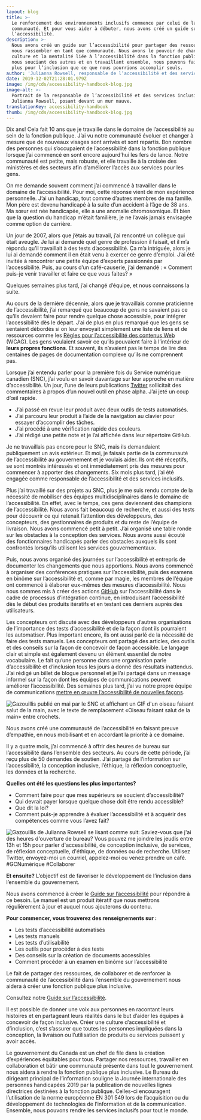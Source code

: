 ```yaml
---
layout: blog
title: >-
  Le renforcement des environnements inclusifs commence par celui de la
  communauté. Et pour vous aider à débuter, nous avons créé un guide sur
  l’accessibilité.
description: >-
  Nous avons créé un guide sur l’accessibilité pour partager des ressources et
  nous rassembler en tant que communauté. Nous avons le pouvoir de changer la
  culture et la mentalité liée à l’accessibilité dans la fonction publique. En
  nous souciant des autres et en travaillant ensemble, nous pouvons faire bien
  plus pour l’inclusion que ce que nous pourrions accomplir seuls.
author: 'Julianna Rowsell, responsable de l’accessibilité et des services inclusifs'
date: 2019-12-02T21:28:01.979Z
image: /img/cds/accessibility-handbook-blog.jpg
image-alt: >-
  Portrait de la responsable de l’accessibilité et des services inclusifs,
  Julianna Rowsell, posant devant un mur mauve.
translationKey: accessibility-handbook
thumb: /img/cds/accessibility-handbook-blog.jpg
---
```

Dix ans! Cela fait 10 ans que je travaille dans le domaine de l’accessibilité au sein de la fonction publique. J’ai vu notre communauté évoluer et changer à mesure que de nouveaux visages sont arrivés et sont repartis. Bon nombre des personnes qui s’occupaient de l’accessibilité dans la fonction publique lorsque j’ai commencé en sont encore aujourd’hui les fers de lance. Notre communauté est petite, mais robuste, et elle travaille à la croisée des ministères et des secteurs afin d’améliorer l’accès aux services pour les gens.

On me demande souvent comment j’ai commencé à travailler dans le domaine de l’accessibilité. Pour moi, cette réponse vient de mon expérience personnelle. J’ai un handicap, tout comme d’autres membres de ma famille. Mon père est devenu handicapé à la suite d’un accident à l’âge de 38 ans. Ma sœur est née handicapée, elle a une anomalie chromosomique. Et bien que la question du handicap m’était familière, je ne l’avais jamais envisagée comme option de carrière. 

Un jour de 2007, alors que j’étais au travail, j’ai rencontré un collègue qui était aveugle. Je lui ai demandé quel genre de profession il faisait, et il m’a répondu qu’il travaillait à des tests d’accessibilité. Ça m’a intriguée, alors je lui ai demandé comment il en était venu à exercer ce genre d’emploi. J’ai été invitée à rencontrer une petite équipe d’experts passionnés par l’accessibilité. Puis, au cours d’un café-causerie, j’ai demandé : « Comment puis-je venir travailler et faire ce que vous faites? »

Quelques semaines plus tard, j’ai changé d’équipe, et nous connaissons la suite. 

Au cours de la dernière décennie, alors que je travaillais comme praticienne de l’accessibilité, j’ai remarqué que beaucoup de gens ne savaient pas ce qu’ils devaient faire pour rendre quelque chose accessible, pour intégrer l’accessibilité dès le départ. J’ai de plus en plus remarqué que les gens se sentaient débordés si on leur envoyait simplement une liste de liens et de ressources comme les [Règles pour l’accessibilité des contenus Web](https://www.w3.org/TR/WCAG20/) (WCAG). Les gens voulaient savoir ce qu’ils pouvaient faire à l’intérieur de **leurs propres fonctions**. Et souvent, ils n’avaient pas le temps de lire des centaines de pages de documentation complexe qu’ils ne comprennent pas.

Lorsque j’ai entendu parler pour la première fois du Service numérique canadien (SNC), j’ai voulu en savoir davantage sur leur approche en matière d’accessibilité. Un jour, l’une de leurs publications [Twitter](https://twitter.com/CDS_GC?lang=en) sollicitait des commentaires à propos d’un nouvel outil en phase alpha. J’ai jeté un coup d’œil rapide.

* J’ai passé en revue leur produit avec deux outils de tests automatisés.
* J’ai parcouru leur produit à l’aide de la navigation au clavier pour essayer d’accomplir des tâches. 
* J’ai procédé à une vérification rapide des couleurs. 
* J’ai rédigé une petite note et je l’ai affichée dans leur répertoire GitHub. 

Je ne travaillais pas encore pour le SNC, mais ils demandaient publiquement un avis extérieur. Et moi, je faisais partie de la communauté de l’accessibilité au gouvernement et je voulais aider. Ils ont été réceptifs, se sont montrés intéressés et ont immédiatement pris des mesures pour commencer à apporter des changements. Six mois plus tard, j’ai été engagée comme responsable de l’accessibilité et des services inclusifs.   

Plus j’ai travaillé sur des projets au SNC, plus je me suis rendu compte de la nécessité de mobiliser des équipes multidisciplinaires dans le domaine de l’accessibilité. En effet, avec le temps, ces gens deviennent des champions de l’accessibilité. Nous avons fait beaucoup de recherche, et aussi des tests pour découvrir ce qui retenait l’attention des développeurs, des concepteurs, des gestionnaires de produits et du reste de l’équipe de livraison. Nous avons commencé petit à petit. J’ai organisé une table ronde sur les obstacles à la conception des services. Nous avons aussi écouté des fonctionnaires handicapés parler des obstacles auxquels ils sont confrontés lorsqu’ils utilisent les services gouvernementaux. 

Puis, nous avons organisé des journées sur l’accessibilité et entrepris de documenter les changements que nous apportions. Nous avons commencé à organiser des conférences pratiques sur l’accessibilité, puis des examens en binôme sur l’accessibilité et, comme par magie, les membres de l’équipe ont commencé à élaborer eux-mêmes des mesures d’accessibilité. Nous nous sommes mis à créer des actions [GitHub](https://github.com/cds-snc) sur l’accessibilité dans le cadre de processus d’intégration continue, en introduisant l’accessibilité dès le début des produits itératifs et en testant ces derniers auprès des utilisateurs. 

Les concepteurs ont discuté avec des développeurs d’autres organisations de l’importance des tests d’accessibilité et de la façon dont ils pourraient les automatiser. Plus important encore, ils ont aussi parlé de la nécessité de faire des tests manuels. Les concepteurs ont partagé des articles, des outils et des conseils sur la façon de concevoir de façon accessible. Le langage clair et simple est également devenu un élément essentiel de notre vocabulaire. Le fait qu’une personne dans une organisation parle d’accessibilité et d’inclusion tous les jours a donné des résultats inattendus. J’ai rédigé un billet de blogue personnel et je l’ai partagé dans un message informel sur la façon dont les équipes de communications peuvent améliorer l’accessibilité. Des semaines plus tard, j’ai vu notre propre équipe de communications [mettre en œuvre l’accessibilité de nouvelles façons](https://mobile.twitter.com/cube_drone/status/1129094022788599808). 

![Gazouillis publié en mai par le SNC et affichant un GIF d'un oiseau faisant salut de la main, avec le texte de remplacement «Oiseau faisant salut de la main» entre crochets.](/img/cds/accessibility-handbook-post1.jpg)

Nous avons créé une communauté de l’accessibilité en faisant preuve d’empathie, en nous mobilisant et en accordant la priorité à ce domaine.  

Il y a quatre mois, j’ai commencé à offrir des heures de bureau sur l’accessibilité dans l’ensemble des secteurs. Au cours de cette période, j’ai reçu plus de 50 demandes de soutien. J’ai partagé de l’information sur l’accessibilité, la conception inclusive, l’éthique, la réflexion conceptuelle, les données et la recherche. 

**Quelles ont été les questions les plus importantes?**

* Comment faire pour que mes supérieurs se soucient d’accessibilité?
* Qui devrait payer lorsque quelque chose doit être rendu accessible?
* Que dit la loi?
* Comment puis-je apprendre à évaluer l’accessibilité et à acquérir des compétences comme vous l’avez fait?

![Gazouillis de Julianna Rowsell se lisant comme suit: Saviez-vous que j'ai des heures d'ouverture de bureau? Vous pouvez me joindre les jeudis entre 13h et 15h pour parler d'accessibilité, de conception inclusive, de services, de réflexion conceptuelle, d'éthique, de données ou de recherche. Utilisez Twitter, envoyez-moi un courriel, appelez-moi ou venez prendre un café. #GCNumérique #Collaborer](/img/cds/accessibility-handbook-post2.jpg)

**Et ensuite?**
L’objectif est de favoriser le développement de l’inclusion dans l’ensemble du gouvernement.

Nous avons commencé à créer le [Guide sur l’accessibilité](https://numerique.canada.ca/a11y) pour répondre à ce besoin. Le manuel est un produit itératif que nous mettrons régulièrement à jour et auquel nous ajouterons du contenu. 

**Pour commencer, vous trouverez des renseignements sur :**

* Les tests d’accessibilité automatisés
* Les tests manuels
* Les tests d’utilisabilité
* Les outils pour procéder à des tests
* Des conseils sur la création de documents accessibles
* Comment procéder à un examen en binôme sur l’accessibilité

Le fait de partager des ressources, de collaborer et de renforcer la communauté de l’accessibilité dans l’ensemble du gouvernement nous aidera à créer une fonction publique plus inclusive.

Consultez notre [Guide sur l’accessibilité](https://numerique.canada.ca/a11y).

Il est possible de donner une voix aux personnes en racontant leurs histoires et en partageant leurs réalités dans le but d’aider les équipes à concevoir de façon inclusive. Créer une culture d’accessibilité et d’inclusion, c’est s’assurer que toutes les personnes impliquées dans la conception, la livraison ou l’utilisation de produits ou services puissent y avoir accès.   

Le gouvernement du Canada est un chef de file dans la création d’expériences équitables pour tous. Partager nos ressources, travailler en collaboration et bâtir une communauté présente dans tout le gouvernement nous aidera à rendre la fonction publique plus inclusive. Le Bureau du dirigeant principal de l’information souligne la Journée internationale des personnes handicapées 2019 par la publication de nouvelles lignes directrices destinées à la fonction publique. Celles-ci encouragent l’utilisation de la norme européenne EN 301 549 lors de l’acquisition ou du développement de technologies de l’information et de la communication. Ensemble, nous pouvons rendre les services inclusifs pour tout le monde.

